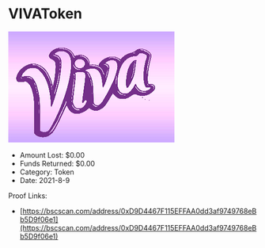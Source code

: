 # VIVAToken
![VIVAToken](/rektimages/VIVAToken.png)
- Amount Lost: $0.00
- Funds Returned: $0.00
- Category: Token
- Date: 2021-8-9



Proof Links:
- [https://bscscan.com/address/0xD9D4467F115EFFAA0dd3af9749768eBb5D9f06e1](https://bscscan.com/address/0xD9D4467F115EFFAA0dd3af9749768eBb5D9f06e1)


